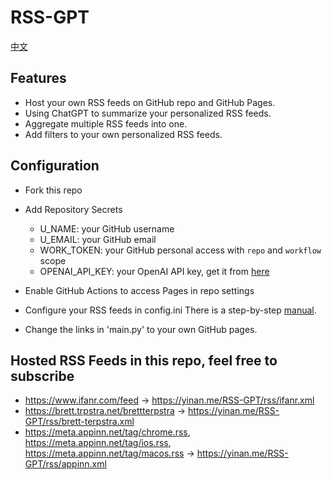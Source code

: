 # RSS-GPT

[中文](README-zh.md)

## Features
- Host your own RSS feeds on GitHub repo and GitHub Pages.
- Using ChatGPT to summarize your personalized RSS feeds. 
- Aggregate multiple RSS feeds into one.
- Add filters to your own personalized RSS feeds.

## Configuration

- Fork this repo

- Add Repository Secrets

    - U_NAME: your GitHub username
    - U_EMAIL: your GitHub email
    - WORK_TOKEN: your GitHub personal access with `repo` and `workflow` scope
    - OPENAI_API_KEY: your OpenAI API key, get it from [here](https://platform.openai.com/account/api-keys)

- Enable GitHub Actions to access Pages in repo settings

- Configure your RSS feeds in config.ini
There is a step-by-step [manual](https://yinan.me/RSS-GPT-manual-en/).

- Change the links in 'main.py' to your own GitHub pages.

## Hosted RSS Feeds in this repo, feel free to subscribe

- https://www.ifanr.com/feed -> https://yinan.me/RSS-GPT/rss/ifanr.xml
- https://brett.trpstra.net/brettterpstra -> https://yinan.me/RSS-GPT/rss/brett-terpstra.xml
- https://meta.appinn.net/tag/chrome.rss, https://meta.appinn.net/tag/ios.rss, https://meta.appinn.net/tag/macos.rss -> https://yinan.me/RSS-GPT/rss/appinn.xml
